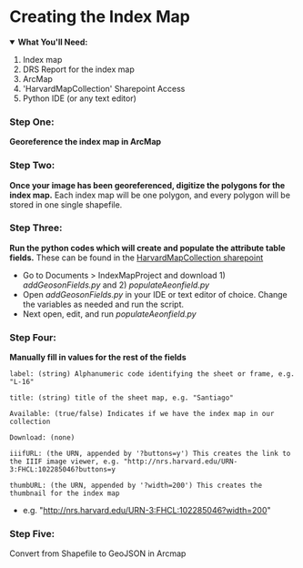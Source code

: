 # Creating the Index Map

<details open>
  <summary><b>What You'll Need:</b></summary>
<ol>
<li>Index map</li>
<li>DRS Report for the index map</li>
<li>ArcMap</li>  
<li>'HarvardMapCollection' Sharepoint Access</li>    
<li>Python IDE (or any text editor)</li>     
</ol>
</details>

### Step One:
**Georeference the index map in ArcMap**
### Step Two:
**Once your image has been georeferenced, digitize the polygons for the index map.** Each index map will be one polygon, and every polygon will be stored in one single shapefile.
### Step Three:
**Run the python codes which will create and populate the attribute table fields.** These can be found in the [HarvardMapCollection sharepoint](https://hu.sharepoint.com/sites/HarvardMapCollection)
- Go to Documents > IndexMapProject and download 1) *addGeosonFields.py* and 2) *populateAeonfield.py*
- Open *addGeosonFields.py* in your IDE or text editor of choice. Change the variables as needed and run the script.
- Next open, edit, and run *populateAeonfield.py*
### Step Four:
**Manually fill in values for the rest of the fields**

`label: (string) Alphanumeric code identifying the sheet or frame, e.g. "L-16"`

`title: (string) title of the sheet map, e.g. "Santiago"`

`Available: (true/false) Indicates if we have the index map in our collection`

`Download: (none)`

`iiifURL: (the URN, appended by '?buttons=y') This creates the link to the IIIF image viewer, e.g. "http://nrs.harvard.edu/URN-3:FHCL:102285046?buttons=y`

`thumbURL: (the URN, appended by '?width=200') This creates the thumbnail for the index map`
- e.g. "http://nrs.harvard.edu/URN-3:FHCL:102285046?width=200"

### Step Five:
Convert from Shapefile to GeoJSON in Arcmap

